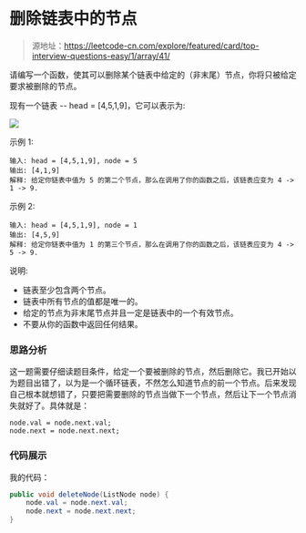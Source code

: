 # 删除链表中的节点

> 源地址：https://leetcode-cn.com/explore/featured/card/top-interview-questions-easy/1/array/41/

请编写一个函数，使其可以删除某个链表中给定的（非末尾）节点，你将只被给定要求被删除的节点。

现有一个链表 -- head = [4,5,1,9]，它可以表示为:

![](https://assets.leetcode-cn.com/aliyun-lc-upload/uploads/2019/01/19/237_example.png)

示例 1:
```
输入: head = [4,5,1,9], node = 5
输出: [4,1,9]
解释: 给定你链表中值为 5 的第二个节点，那么在调用了你的函数之后，该链表应变为 4 -> 1 -> 9.
```
示例 2:
```
输入: head = [4,5,1,9], node = 1
输出: [4,5,9]
解释: 给定你链表中值为 1 的第三个节点，那么在调用了你的函数之后，该链表应变为 4 -> 5 -> 9.
```

说明:

* 链表至少包含两个节点。
* 链表中所有节点的值都是唯一的。
* 给定的节点为非末尾节点并且一定是链表中的一个有效节点。
* 不要从你的函数中返回任何结果。

### 思路分析
这一题需要仔细读题目条件，给定一个要被删除的节点，然后删除它。我已开始以为题目出错了，以为是一个循环链表，不然怎么知道节点的前一个节点。后来发现自己根本就想错了，只要把需要删除的节点当做下一个节点，然后让下一个节点消失就好了。具体就是：

```
node.val = node.next.val;
node.next = node.next.next;
```

### 代码展示
我的代码：
```java
public void deleteNode(ListNode node) {
    node.val = node.next.val;
    node.next = node.next.next;
}
```
